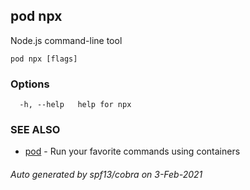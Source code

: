 ## pod npx

Node.js command-line tool

```
pod npx [flags]
```

### Options

```
  -h, --help   help for npx
```

### SEE ALSO

* [pod](pod.md)	 - Run your favorite commands using containers

###### Auto generated by spf13/cobra on 3-Feb-2021

